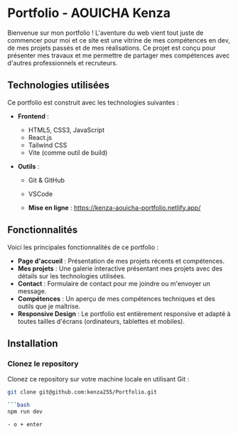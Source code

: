# Portfolio - AOUICHA Kenza

Bienvenue sur mon portfolio ! L'aventure du web vient tout juste de commencer pour moi et ce site est une vitrine de mes compétences en dev, de mes projets passés et de mes réalisations. Ce projet est conçu pour présenter mes travaux et me permettre de partager mes compétences avec d'autres professionnels et recruteurs.


## Technologies utilisées

Ce portfolio est construit avec les technologies suivantes :

- **Frontend** : 
  - HTML5, CSS3, JavaScript
  - React.js
  - Tailwind CSS
  - Vite (comme outil de build)
  
  
- **Outils** :
  - Git & GitHub
  - VSCode

  - **Mise en ligne** :
  https://kenza-aouicha-portfolio.netlify.app/
  
## Fonctionnalités

Voici les principales fonctionnalités de ce portfolio :

- **Page d'accueil** : Présentation de mes projets récents et compétences.
- **Mes projets** : Une galerie interactive présentant mes projets avec des détails sur les technologies utilisées.
- **Contact** : Formulaire de contact pour me joindre ou m'envoyer un message.
- **Compétences** : Un aperçu de mes compétences techniques et des outils que je maîtrise.
- **Responsive Design** : Le portfolio est entièrement responsive et adapté à toutes tailles d'écrans (ordinateurs, tablettes et mobiles).

## Installation

### Clonez le repository

Clonez ce repository sur votre machine locale en utilisant Git :

```bash
git clone git@github.com:kenza255/Portfolio.git

```bash
npm run dev

- o + enter 
